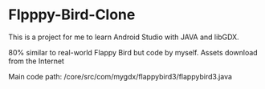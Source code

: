 # Flpppy-Bird-Clone

This is a project for me to learn Android Studio with JAVA and libGDX.

80% similar to real-world Flappy Bird but code by myself. Assets download from the Internet

Main code path: /core/src/com/mygdx/flappybird3/flappybird3.java
